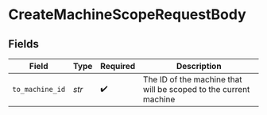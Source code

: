 # CreateMachineScopeRequestBody


## Fields

| Field                                                            | Type                                                             | Required                                                         | Description                                                      |
| ---------------------------------------------------------------- | ---------------------------------------------------------------- | ---------------------------------------------------------------- | ---------------------------------------------------------------- |
| `to_machine_id`                                                  | *str*                                                            | :heavy_check_mark:                                               | The ID of the machine that will be scoped to the current machine |